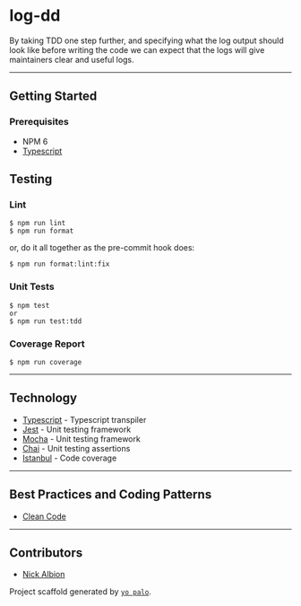 # log-dd

By taking TDD one step further, and specifying what the log output should look like
before writing the code we can expect that the logs will give maintainers clear and useful logs.

___
## **Getting Started**

### Prerequisites

- NPM 6
- [Typescript](https://www.typescriptlang.org/)

## **Testing**
### Lint
    $ npm run lint
    $ npm run format

or, do it all together as the pre-commit hook does:

    $ npm run format:lint:fix

### Unit Tests
    $ npm test
    or
    $ npm run test:tdd

### Coverage Report
    $ npm run coverage

___
## Technology
- [Typescript](https://www.typescriptlang.org) - Typescript transpiler
- [Jest](https://jestjs.io/) - Unit testing framework
- [Mocha](https://github.com/mochajs/mocha) - Unit testing framework
- [Chai](https://github.com/chaijs/chai) - Unit testing assertions
- [Istanbul](https://istanbul.js.org) - Code coverage

___
## Best Practices and Coding Patterns
- [Clean Code](https://gist.github.com/wojteklu/73c6914cc446146b8b533c0988cf8d29)

___
## **Contributors**
- [Nick Albion](nalbion@palo-it.com)

Project scaffold generated by [`yo palo`](https://github.com/Palo-IT-Australia/generator-palo).
